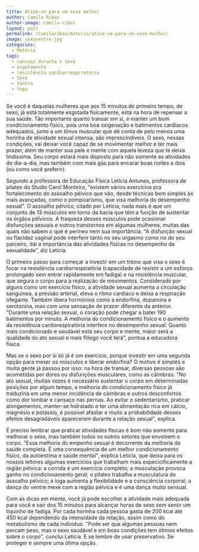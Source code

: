```yaml
---
title: Ative-se para um sexo melhor
author: Camila Ribas
author-image: camila-ribas
layout: post
permalink: /camilaribas/materia/ative-se-para-um-sexo-melhor/
image: sexoventre.jpg
categories:
  - Matéria
tags:
  - cansaço durante o sexo
  - esgotamento
  - resistência cardiorrespiratória
  - Sexo
  - tantra
  - Yoga
---
```

Se você é daquelas mulheres que aos 15 minutos do primeiro tempo, de sexo, já está totalmente esgotada fisicamente, está na hora de repensar a sua saúde. Tão importante quanto transar em si, é manter um bom condicionamento físico, pois uma boa oxigenação e batimentos cardíacos adequados, junto a um tônus muscular que dê conta de pelo menos uma horinha de atividade sexual intensa, são imprescindíveis. O sexo, nessas condições, vai deixar você capaz de se movimentar melhor e ter mais prazer, além de manter sua pele e mente com aquela leveza que te deixa lindíssima. Seu corpo estará mais disposto para não somente as atividades do dia-a-dia, mas também com mais gás para encarar boas noites a dois (ou como você preferir).

Segundo a professora de Educação Física Letícia Antunes, professora de pilates do Studio Carol Monteiro, "existem vários exercícios pra fortalecimento do assoalho pélvico que vão, desde técnicas bem simples às mais avançadas, como o pompoarismo, que visa melhoria do desempenho sexual". O assoalho pélvico, citado por Letícia, nada mais é que um conjunto de 13 músculos em torno da bacia que têm a função de sustentar os órgãos pélvicos. A fraqueza desses músculos pode ocasionar disfunções sexuais e outros transtornos em algumas mulheres, muitas das quais não sabem o que é períneo nem sua importância. "A disfunção sexual ou flacidez vaginal pode interferir tanto no seu orgasmo como no do seu parceiro, daí a importância das atividades físicas no desempenho da sexualidade", diz Letícia.

O primeiro passo para começar a investir em um treino que visa o sexo é focar na resistência cardiorrespiratória (capacidade de resistir a um esforço prolongado sem entrar rapidamente em fadiga) e na resistência muscular, que segura o corpo para a realização de movimentos. Considerado por alguns como um exercício físico, a atividade sexual aumenta a circulação sanguínea, a pressão arterial, eleva o ritmo cardíaco e deixa a respiração ofegante. Também libera hormônios como a endorfina, dopamina e serotonina, mas com uma sensação de prazer diferente da anterior. "Durante uma relação sexual, o coração pode chegar a bater 190 batimentos por minuto. A melhoria do condicionamento físico e o aumento da resistência cardiorespiratória interfere no desempenho sexual. Quanto mais condicionado e saudável está seu corpo e mente, maior será a qualidade do ato sexual e mais fôlego você terá", pontua a educadora física.

Mas se o sexo por si só já é um exercício, porque investir em uma segunda opção para mexer os músculos e liberar endorfina? O motivo é simples e muita gente já passou por isso: na hora de transar, diversas pessoas são acometidas por dores ou disfunções musculares, como as cãimbras. "No ato sexual, muitas vezes é necessário sustentar o corpo em determinadas posições por algum tempo, a melhoria do condicionamento físico já traduziria em uma menor incidência de câimbras e outros desconfortos como dor lombar e cansaço nas pernas. Ao evitar o sedentarismo, praticar alongamentos, manter-se hidratado e ter uma alimentação rica em cálcio, magnésio e potássio, é possível afastar e muito a probabilidade desses efeitos desagradáveis aparecerem durante a relação sexual", explica.

É preciso lembrar que praticar atividades físicas é bom não somente para melhorar o sexo, mas também todos os outros setores que envolvem o corpo. "Essa melhoria do empenho sexual é decorrente da melhoria da saúde completa. É uma consequência de um melhor condicionamento físico, da autoestima e saúde mental", explica Letícia, que deixa para os nossos leitores algumas exercícios que trabalham mais especicificamente a região pélvica: a corrida é um exercício completo; a musculação provoca ganho no condicionamento geral; o pilates trabalha a musculatura do assoalho pélvico; a ioga aumenta a flexibilidade e a consciência corporal; a dança do ventre mexe com a região pélvica e é uma dança muito sensual.

Com as dicas em mente, você já pode escolher a atividade mais adequada para você e sair dos 15 minutos para alcançar horas de sexo sem sentir um tiquinho de fadiga. Por cada horinha cada pessoa gasta de 200 kcal até 450 kcal dependendo da intensidade da relação, assim como do metabolismo de cada individuo. "Pode ser que algumas pessoas nem percam peso, mas o sexo saudável e em boas condições tem ótimos efeitos sobre o corpo", conclui Letícia. E se lembre de usar preservativo. Se proteger é sempre uma ótima opção.
